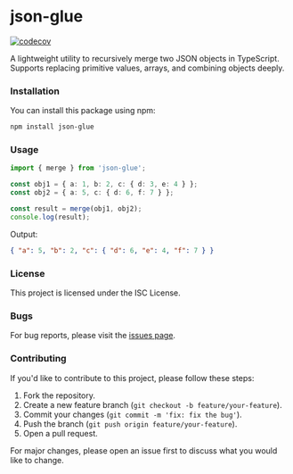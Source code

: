 # json-glue

[![codecov](https://codecov.io/gh/chathurabuddi/json-glue/branch/master/graph/badge.svg)](https://codecov.io/gh/chathurabuddi/json-glue)

A lightweight utility to recursively merge two JSON objects in TypeScript. Supports replacing primitive values, arrays, and combining objects deeply.

### Installation

You can install this package using npm:

```sh
npm install json-glue
```

### Usage

```typescript
import { merge } from 'json-glue';

const obj1 = { a: 1, b: 2, c: { d: 3, e: 4 } };
const obj2 = { a: 5, c: { d: 6, f: 7 } };

const result = merge(obj1, obj2);
console.log(result);
```

Output:

```json
{ "a": 5, "b": 2, "c": { "d": 6, "e": 4, "f": 7 } }
```

### License

This project is licensed under the ISC License.

### Bugs
For bug reports, please visit the [issues page](https://github.com/chathurabuddi/json-glue/issues).

### Contributing
If you'd like to contribute to this project, please follow these steps:

1. Fork the repository.
2. Create a new feature branch (`git checkout -b feature/your-feature`).
3. Commit your changes (`git commit -m 'fix: fix the bug'`).
4. Push the branch (`git push origin feature/your-feature`).
5. Open a pull request.

For major changes, please open an issue first to discuss what you would like to change.
